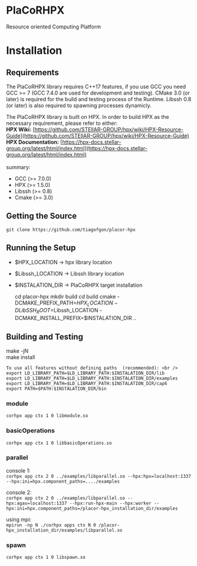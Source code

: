 # PlaCoRHPX
Resource oriented Computing Platform

# Installation

## Requirements
The PlaCoRHPX library requires C++17 features, if you use GCC you need GCC >= 7 (GCC 7.4.0 are used for development and testing). CMake 3.0 (or later) is required for the build and testing process of the Runtime. Libssh 0.8 (or later) is also required to spawning processes dynamicly. 

The PlaCoRHPX library is built on HPX. In order to build HPX as the necessary requirement, please refer to either:
<br />
**HPX Wiki:** [https://github.com/STEllAR-GROUP/hpx/wiki/HPX-Resource-Guide](https://github.com/STEllAR-GROUP/hpx/wiki/HPX-Resource-Guide)
<br />
**HPX Documentation:** [https://hpx-docs.stellar-group.org/latest/html/index.html](https://hpx-docs.stellar-group.org/latest/html/index.html)
<br />
<br />
summary:
- GCC (>= 7.0.0)
- HPX (>= 1.5.0)
- Libssh (>= 0.8)
- Cmake (>= 3.0)

## Getting the Source
`git clone https://github.com/tiagofgon/placor-hpx`

## Running the Setup

- $HPX_LOCATION -> hpx library location
- $Libssh_LOCATION -> Libssh library location
- $INSTALATION_DIR -> PlaCoRHPX target installation


    cd placor-hpx
  mkdir build
  cd build
  cmake -DCMAKE_PREFIX_PATH=$HPX_LOCATION -DLibSSH_ROOT=$Libssh_LOCATION -DCMAKE_INSTALL_PREFIX=$INSTALATION_DIR ..


## Building and Testing
make -jN <br />
make install <br />

```
To use all features without defining paths  (recommended): <br />
export LD_LIBRARY_PATH=$LD_LIBRARY_PATH:$INSTALATION_DIR/lib
export LD_LIBRARY_PATH=$LD_LIBRARY_PATH:$INSTALATION_DIR/examples
export LD_LIBRARY_PATH=$LD_LIBRARY_PATH:$INSTALATION_DIR/cap6
export PATH=$PATH:$INSTALATION_DIR/bin
```

### module
`corhpx app ctx 1 0 libmodule.so`

### basicOperations
`corhpx app ctx 1 0 libbasicOperations.so`

### parallel
console 1:<br />
`corhpx app ctx 2 0 ../examples/libparallel.so --hpx:hpx=localhost:1337 --hpx:ini=hpx.component_paths=..../examples`

console 2:<br />
`corhpx app ctx 2 0 ../examples/libparallel.so --hpx:agas=localhost:1337 --hpx:run-hpx-main --hpx:worker --hpx:ini=hpx.component_paths=/placor-hpx_installation_dir/examples`

using mpi:<br />
`mpirun -np N ./corhpx apps ctx N 0 /placor-hpx_installation_dir/examples/libparallel.so`

### spawn
`corhpx app ctx 1 0 libspawn.so`

